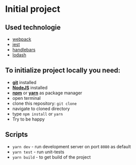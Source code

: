 # Initial project
## Used technologie

+ [webpack](https://webpack.js.org/)
+ [jest](https://jestjs.io/)
+ [handlebars](https://handlebarsjs.com/)
+ [lodash](https://lodash.com/)

## To initialize project locally you need:
+ **[git](https://git-scm.com/)** installed
+ **[NodeJS](https://nodejs.org/en/)** installed
+ **[npm](https://www.npmjs.com/)** or **[yarn](https://yarnpkg.com/)** as package manager
+ open terminal
+ clone this repository:  `git clone`
+ navigate to cloned directory 
+ type `npm install` or `yarn`
+ Try to be happy

## Scripts
+ `yarn dev` - run development server on port `8080` as default
+ `yarn test` - run unit-tests
+ `yarn build` - to get build of the project